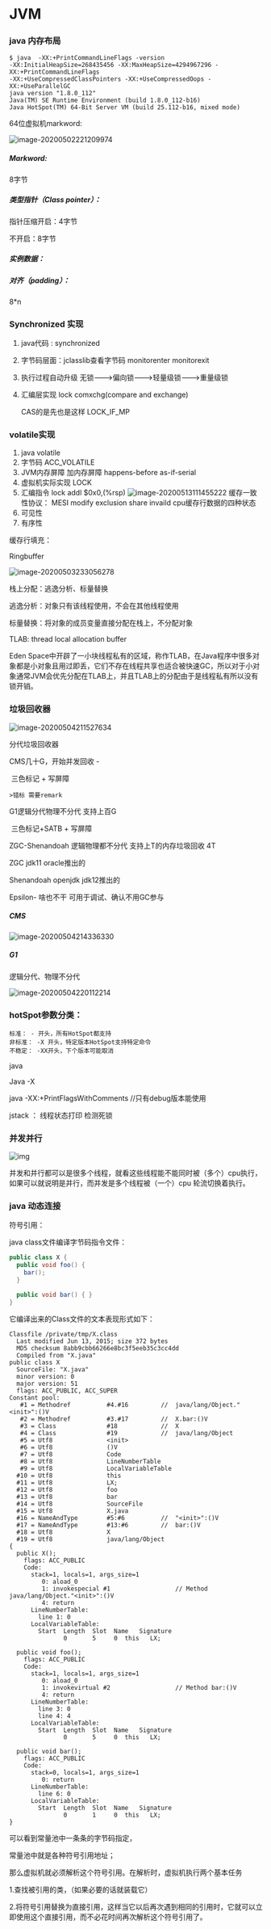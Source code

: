 # JVM



### java 内存布局

```shell
$ java  -XX:+PrintCommandLineFlags -version
-XX:InitialHeapSize=268435456 -XX:MaxHeapSize=4294967296 -XX:+PrintCommandLineFlags 
-XX:+UseCompressedClassPointers -XX:+UseCompressedOops -XX:+UseParallelGC
java version "1.8.0_112"
Java(TM) SE Runtime Environment (build 1.8.0_112-b16)
Java HotSpot(TM) 64-Bit Server VM (build 25.112-b16, mixed mode)
```

64位虚拟机markword:

![image-20200502221209974](./image/内存布局.png)

##### Markword:

8字节

##### 类型指针（Class pointer）：

指针压缩开启：4字节

不开启：8字节

##### 实例数据：

##### 对齐（padding）：

8*n



### Synchronized 实现

1. java代码 : synchronized

2. 字节码层面：jclasslib查看字节码
   monitorenter  monitorexit

3. 执行过程自动升级
   无锁--->偏向锁--->轻量级锁--->重量级锁

4. 汇编层实现
   lock  comxchg(compare and exchange)

   CAS的是先也是这样  LOCK_IF_MP

### volatile实现

1. java volatile
2. 字节码 ACC_VOLATILE
3. JVM内存屏障
   加内存屏障
   happens-before
   as-if-serial
4. 虚拟机实际实现  LOCK
5. 汇编指令 lock addl $0x0,(%rsp)
   ![image-20200513111455222](./image/volatile.png)
   缓存一致性协议：
   MESI    modify  exclusion  share  invaild   cpu缓存行数据的四种状态
6. 可见性
7. 有序性



缓存行填充：

Ringbuffer



![image-20200503233056278](./image/对象如何分配.png)

栈上分配：逃逸分析、标量替换

逃逸分析：对象只有该线程使用，不会在其他线程使用

标量替换：将对象的成员变量直接分配在栈上，不分配对象



TLAB: thread local allocation buffer

Eden Space中开辟了一小块线程私有的区域，称作TLAB，在Java程序中很多对象都是小对象且用过即丢，它们不存在线程共享也适合被快速GC，所以对于小对象通常JVM会优先分配在TLAB上，并且TLAB上的分配由于是线程私有所以没有锁开销。



### 垃圾回收器

![image-20200504211527634](./image/垃圾回收器.png)

分代垃圾回收器

CMS几十G，开始并发回收 -

​		三色标记 + 写屏障

	>错标 需要remark

G1逻辑分代物理不分代  支持上百G

​		三色标记+SATB + 写屏障

ZGC-Shenandoah 逻辑物理都不分代    支持上T的内存垃圾回收 4T

ZGC jdk11 oracle推出的

Shenandoah openjdk jdk12推出的

Epsilon- 啥也不干  可用于调试、确认不用GC参与

##### CMS

![image-20200504214336330](./image/CMS.png)



##### G1

逻辑分代、物理不分代

![image-20200504220112214](./image/G1.png)



### hotSpot参数分类：

```
标准： - 开头，所有HotSpot都支持
非标准： -X 开头，特定版本HotSpot支持特定命令
不稳定： -XX开头，下个版本可能取消
```

java 

Java -X

java -XX:+PrintFlagsWithComments //只有debug版本能使用



jstack ： 线程状态打印   检测死锁



### 并发并行

![img](/Users/michael/dev/demo/luoyan/jvm/image/并发并行.jpg)

并发和并行都可以是很多个线程，就看这些线程能不能同时被（多个）cpu执行，如果可以就说明是并行，而并发是多个线程被（一个）cpu 轮流切换着执行。



### java 动态连接

符号引用：

java class文件编译字节码指令文件：

```java
public class X {
  public void foo() {
    bar();
  }

  public void bar() { }
}
```

它编译出来的Class文件的文本表现形式如下：

```text
Classfile /private/tmp/X.class
  Last modified Jun 13, 2015; size 372 bytes
  MD5 checksum 8abb9cbb66266e8bc3f5eeb35c3cc4dd
  Compiled from "X.java"
public class X
  SourceFile: "X.java"
  minor version: 0
  major version: 51
  flags: ACC_PUBLIC, ACC_SUPER
Constant pool:
   #1 = Methodref          #4.#16         //  java/lang/Object."<init>":()V
   #2 = Methodref          #3.#17         //  X.bar:()V
   #3 = Class              #18            //  X
   #4 = Class              #19            //  java/lang/Object
   #5 = Utf8               <init>
   #6 = Utf8               ()V
   #7 = Utf8               Code
   #8 = Utf8               LineNumberTable
   #9 = Utf8               LocalVariableTable
  #10 = Utf8               this
  #11 = Utf8               LX;
  #12 = Utf8               foo
  #13 = Utf8               bar
  #14 = Utf8               SourceFile
  #15 = Utf8               X.java
  #16 = NameAndType        #5:#6          //  "<init>":()V
  #17 = NameAndType        #13:#6         //  bar:()V
  #18 = Utf8               X
  #19 = Utf8               java/lang/Object
{
  public X();
    flags: ACC_PUBLIC
    Code:
      stack=1, locals=1, args_size=1
         0: aload_0       
         1: invokespecial #1                  // Method java/lang/Object."<init>":()V
         4: return        
      LineNumberTable:
        line 1: 0
      LocalVariableTable:
        Start  Length  Slot  Name   Signature
               0       5     0  this   LX;

  public void foo();
    flags: ACC_PUBLIC
    Code:
      stack=1, locals=1, args_size=1
         0: aload_0       
         1: invokevirtual #2                  // Method bar:()V
         4: return        
      LineNumberTable:
        line 3: 0
        line 4: 4
      LocalVariableTable:
        Start  Length  Slot  Name   Signature
               0       5     0  this   LX;

  public void bar();
    flags: ACC_PUBLIC
    Code:
      stack=0, locals=1, args_size=1
         0: return        
      LineNumberTable:
        line 6: 0
      LocalVariableTable:
        Start  Length  Slot  Name   Signature
               0       1     0  this   LX;
}
```

可以看到常量池中一条条的字节码指定，

常量池中就是各种符号引用地址；

那么虚拟机就必须解析这个符号引用。在解析时，虚拟机执行两个基本任务

1.查找被引用的类，（如果必要的话就装载它）

2.将符号引用替换为直接引用，这样当它以后再次遇到相同的引用时，它就可以立即使用这个直接引用，而不必花时间再次解析这个符号引用了。

